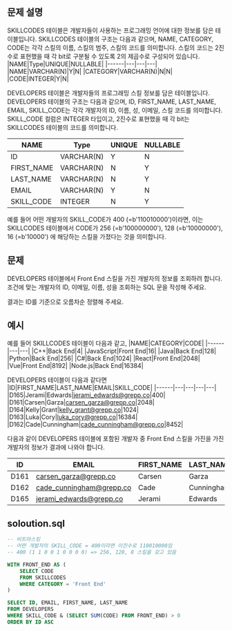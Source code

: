 ## 문제 설명
SKILLCODES 테이블은 개발자들이 사용하는 프로그래밍 언어에 대한 정보를 담은 테이블입니다. SKILLCODES 테이블의 구조는 다음과 같으며, NAME, CATEGORY, CODE는 각각 스킬의 이름, 스킬의 범주, 스킬의 코드를 의미합니다. 스킬의 코드는 2진수로 표현했을 때 각 bit로 구분될 수 있도록 2의 제곱수로 구성되어 있습니다.
|NAME|Type|UNIQUE|NULLABLE|
|------|---|---|---|
|NAME|VARCHAR(N)|Y|N|
|CATEGORY|VARCHAR(N)|N|N|
|CODE|INTEGER|Y|N|

DEVELOPERS 테이블은 개발자들의 프로그래밍 스킬 정보를 담은 테이블입니다. DEVELOPERS 테이블의 구조는 다음과 같으며, ID, FIRST_NAME, LAST_NAME, EMAIL, SKILL_CODE는 각각 개발자의 ID, 이름, 성, 이메일, 스킬 코드를 의미합니다. SKILL_CODE 컬럼은 INTEGER 타입이고, 2진수로 표현했을 때 각 bit는 SKILLCODES 테이블의 코드를 의미합니다.

|NAME|Type|UNIQUE|NULLABLE|
|------|---|---|---|
|ID|VARCHAR(N)|Y|N|
|FIRST_NAME|VARCHAR(N)|N|Y|
|LAST_NAME|VARCHAR(N)|N|Y|
|EMAIL|VARCHAR(N)|Y|N|
|SKILL_CODE|INTEGER|N|Y|

예를 들어 어떤 개발자의 SKILL_CODE가 400 (=b'110010000')이라면, 이는 SKILLCODES 테이블에서 CODE가 256 (=b'100000000'), 128 (=b'10000000'), 16 (=b'10000') 에 해당하는 스킬을 가졌다는 것을 의미합니다.

## 문제
DEVELOPERS 테이블에서 Front End 스킬을 가진 개발자의 정보를 조회하려 합니다. 조건에 맞는 개발자의 ID, 이메일, 이름, 성을 조회하는 SQL 문을 작성해 주세요.

결과는 ID를 기준으로 오름차순 정렬해 주세요.

## 예시
예를 들어 SKILLCODES 테이블이 다음과 같고,
|NAME|CATEGORY|CODE|
|------|---|---|
|C++|Back End|4|
|JavaScript|Front End|16|
|Java|Back End|128|
|Python|Back End|256|
|C#|Back End|1024|
|React|Front End|2048|
|Vue|Front End|8192|
|Node.js|Back End|16384|

DEVELOPERS 테이블이 다음과 같다면
|ID|FIRST_NAME|LAST_NAME|EMAIL|SKILL_CODE|
|------|---|---|---|---|
|D165|Jerami|Edwards|jerami_edwards@grepp.co|400|
|D161|Carsen|Garza|carsen_garza@grepp.co|2048|
|D164|Kelly|Grant|kelly_grant@grepp.co|1024|
|D163|Luka|Cory|luka_cory@grepp.co|16384|
|D162|Cade|Cunningham|cade_cunningham@grepp.co|8452|

다음과 같이 DEVELOPERS 테이블에 포함된 개발자 중 Front End 스킬을 가진을 가진 개발자의 정보가 결과에 나와야 합니다.

|ID|EMAIL|FIRST_NAME|LAST_NAME|
|------|---|---|---|
|D161|carsen_garza@grepp.co|Carsen|Garza|
|D162|cade_cunningham@grepp.co|Cade|Cunningham|
|D165|jerami_edwards@grepp.co|Jerami|Edwards|

## soloution.sql
``` sql
-- 비트마스킹
-- 어떤 개발자의 SKILL_CODE = 400이라면 이진수로 110010000임
-- 400 (1 1 0 0 1 0 0 0 0) => 256, 128, 8 스킬을 갖고 있음

WITH FRONT_END AS (
    SELECT CODE
    FROM SKILLCODES
    WHERE CATEGORY = 'Front End'
)

SELECT ID, EMAIL, FIRST_NAME, LAST_NAME
FROM DEVELOPERS
WHERE SKILL_CODE & (SELECT SUM(CODE) FROM FRONT_END) > 0
ORDER BY ID ASC
```
